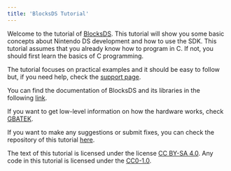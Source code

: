 ```yaml
---
title: 'BlocksDS Tutorial'
---
```


Welcome to the tutorial of [BlocksDS](https://blocksds.skylyrac.net/). This
tutorial will show you some basic concepts about Nintendo DS development and
how to use the SDK. This tutorial assumes that you already know how to program
in C. If not, you should first learn the basics of C programming.

The tutorial focuses on practical examples and it should be easy to follow but,
if you need help, check the [support page](./introduction/support).

You can find the documentation of BlocksDS and its libraries in the following
[link](https://blocksds.skylyrac.net/docs/).

If you want to get low-level information on how the hardware works, check
[GBATEK](https://problemkaputt.de/gbatek.htm).

If you want to make any suggestions or submit fixes, you can check the
repository of this tutorial [here](https://github.com/blocksds/tutorial).

The text of this tutorial is licensed under the license
[CC BY-SA 4.0](https://creativecommons.org/licenses/by-sa/4.0/). Any code in
this tutorial is licensed under the
[CC0-1.0](https://creativecommons.org/publicdomain/zero/1.0/).
